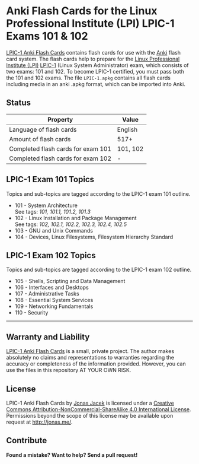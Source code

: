 # Anki Flash Cards for the Linux Professional Institute (LPI) LPIC-1 Exams 101 & 102

[LPIC-1 Anki Flash Cards](https://github.com/jonasjacek/lpic-1-anki-flash-cards) contains flash cards for use with the [Anki](http://ankisrs.net/) flash card system. The flash cards help to prepare for the [Linux Professional Institute (LPI)](https://www.lpi.org/) [LPIC-1](http://www.lpi.org/our-certifications/lpic-1-overview) (Linux System Administrator) exam, which consists of two exams: 101 and 102. To become LPIC-1 certified, you must pass both the 101 and 102 exams. The file `LPIC-1.apkg` contains all flash cards including media in an anki .apkg format, which can be imported into Anki.

## Status

Property | Value
------------ | -------------
Language of flash cards | English
Amount of flash cards | 517+
Completed flash cards for exam 101 | 101, 102
Completed flash cards for exam 102 | - 

## LPIC-1 Exam 101 Topics

Topics and sub-topics are tagged according to the LPIC-1 exam 101 outline.

- 101 - System Architecture  
  See tags: *101, 101.1, 101.2, 101.3*
- 102 - Linux Installation and Package Management  
  See tags: *102, 102.1, 102.2, 102.3, 102.4, 102.5*
- 103 - GNU and Unix Commands
- 104 - Devices, Linux Filesystems, Filesystem Hierarchy Standard

## LPIC-1 Exam 102 Topics

Topics and sub-topics are tagged according to the LPIC-1 exam 102 outline.

- 105 - Shells, Scripting and Data Management
- 106 - Interfaces and Desktops
- 107 - Administrative Tasks
- 108 - Essential System Services
- 109 - Networking Fundamentals
- 110 - Security

***

## Warranty and Liability
[LPIC-1 Anki Flash Cards](https://github.com/jonasjacek/lpic-1-anki-flash-cards) is a small, private project. The author makes absolutely no claims and representations to warranties regarding the accuracy or completeness of the information provided. However, you can use the files in this repository AT YOUR OWN RISK.

## License

<span xmlns:dct="http://purl.org/dc/terms/" href="http://purl.org/dc/dcmitype/Text" property="dct:title" rel="dct:type">LPIC-1 Anki Flash Cards</span> by <a xmlns:cc="http://creativecommons.org/ns#" href="https://github.com/jonasjacek/lpic-1-anki-flash-cards" property="cc:attributionName" rel="cc:attributionURL">Jonas Jacek</a> is licensed under a <a rel="license" href="http://creativecommons.org/licenses/by-nc-sa/4.0/">Creative Commons Attribution-NonCommercial-ShareAlike 4.0 International License</a>. Permissions beyond the scope of this license may be available upon request at <a xmlns:cc="http://creativecommons.org/ns#" href="http://jonas.me/#contact" rel="cc:morePermissions">http://jonas.me/</a>.

## Contribute

**Found a mistake? Want to help? Send a pull request!**
